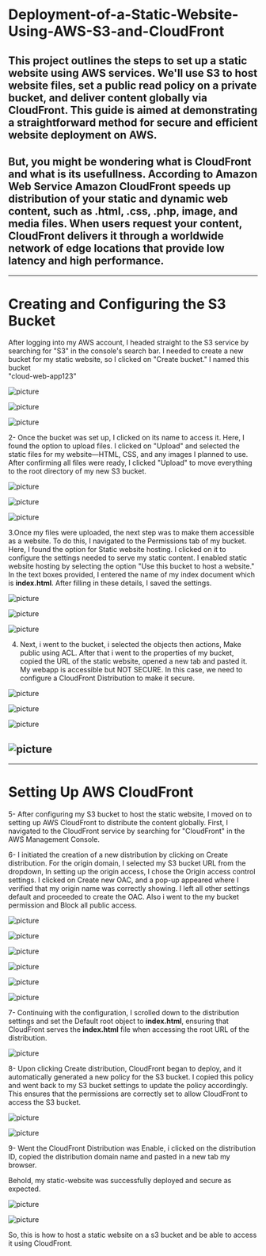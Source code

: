 # Deployment-of-a-Static-Website-Using-AWS-S3-and-CloudFront
This project outlines the steps to set up a static website using AWS services. We'll use S3 to host website files, set a public read policy on a private bucket, and deliver content globally via CloudFront. This guide is aimed at demonstrating a straightforward method for secure and efficient website deployment on AWS.
---

But, you might be wondering what is CloudFront and what is its usefullness. According to Amazon Web Service Amazon CloudFront speeds up distribution of your static and dynamic web content, such as .html, .css, .php, image, and media files. When users request your content, CloudFront delivers it through a worldwide network of edge locations that provide low latency and high performance.
---
---
# Creating and Configuring the S3 Bucket

After logging into my AWS account, I headed straight to the S3 service by searching for "S3" in the console's search bar. I needed to create a new bucket for my static website, so I clicked on "Create bucket." I named this bucket  
   "cloud-web-app123"

![picture](./images/CL-1.png)

![picture](./images/CL-2.png)

![picture](./images/CL-3.png)


2- Once the bucket was set up, I clicked on its name to access it. Here, I found the option to upload files. I clicked on "Upload" and selected the static files for my website—HTML, CSS, and any images I planned to use. After confirming all files were ready, I clicked "Upload" to move everything to the root directory of my new S3 bucket.

![picture](./images/CL-5.png)


![picture](./images/CL-6.png)


![picture](./images/CL-7.png)

3.Once my files were uploaded, the next step was to make them accessible as a website. To do this, I navigated to the Permissions tab of my bucket. Here, I found the option for Static website hosting. I clicked on it to configure the settings needed to serve my static content. I enabled static website hosting by selecting the option "Use this bucket to host a website." In the text boxes provided, I entered the name of my index document which is **index.html**. After filling in these details, I saved the settings.


![picture](./images/CL-8.png)


![picture](./images/CL-9.png)


![picture](./images/CL-10.png)


4. Next, i went to the bucket, i selected the objects then actions, Make public using ACL.
After that i went to the properties of my bucket, copied the URL of the static website, opened a new tab and pasted it. My webapp is accessible but NOT SECURE. In this case, we need to configure a CloudFront Distribution to make it secure.

![picture](./images/CL-11.png)


![picture](./images/CL-12.png)


![picture](./images/CL-13.png)


![picture](./images/CL-14.png)
---
---
#   Setting Up AWS CloudFront
5- After configuring my S3 bucket to host the static website, I moved on to setting up AWS CloudFront to distribute the content globally. First, I navigated to the CloudFront service by searching for "CloudFront" in the AWS Management Console.

6- I initiated the creation of a new distribution by clicking on Create distribution. For the origin domain, I selected my S3 bucket URL from the dropdown, In setting up the origin access, I chose the Origin access control settings. I clicked on Create new OAC, and a pop-up appeared where I verified that my origin name was correctly showing. I left all other settings default and proceeded to create the OAC. Also i went to the my bucket permission and Block all public access.

![picture](./images/CL-15.png)

![picture](./images/CL-16.png)

![picture](./images/CL-17.png)

![picture](./images/CL-18.png)

![picture](./images/CL-19.png)

![picture](./images/CL-20.png)

7- Continuing with the configuration, I scrolled down to the distribution settings and set the Default root object to **index.html**, ensuring that CloudFront serves the **index.html** file when accessing the root URL of the distribution.

![picture](./images/CL-21.png)

8-  Upon clicking Create distribution, CloudFront began to deploy, and it automatically generated a new policy for the S3 bucket. I copied this policy and went back to my S3 bucket settings to update the policy accordingly. This ensures that the permissions are correctly set to allow CloudFront to access the S3 bucket.

![picture](./images/CL-22.png)

![picture](./images/CL-23.png)

9- Went the CloudFront Distribution was Enable, i clicked on the distribution ID, copied the distribution domain name and pasted in a new tab  my browser.

Behold, my static-website was successfully deployed and secure as expected.

![picture](./images/CL-24.png)

![picture](./images/CL-25.png)

So, this is how to host a static website on a s3 bucket and be able to access it using CloudFront.
